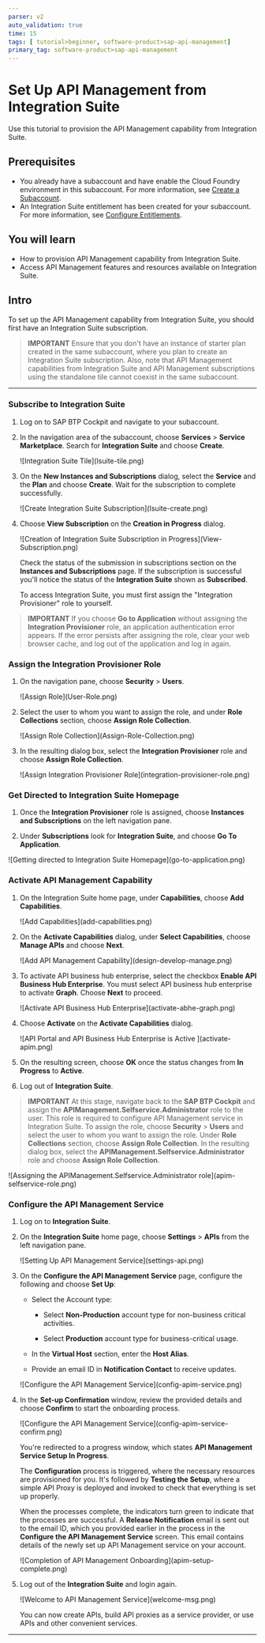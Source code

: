 ```yaml
---
parser: v2
auto_validation: true
time: 15
tags: [ tutorial>beginner, software-product>sap-api-management]
primary_tag: software-product>sap-api-management
---
```


# Set Up API Management from Integration Suite
<!-- description --> Use this tutorial to provision the API Management capability from  Integration Suite.

## Prerequisites
 - You already have a subaccount and have enable the Cloud Foundry environment in this subaccount. For more information, see [Create a Subaccount](https://help.sap.com/docs/BTP/65de2977205c403bbc107264b8eccf4b/05280a123d3044ae97457a25b3013918.html?q=entitlements).
 - An Integration Suite entitlement has been created for your subaccount. For more information, see [Configure Entitlements](https://help.sap.com/docs/BTP/65de2977205c403bbc107264b8eccf4b/37f8871865114f44aebee3db6ac64b72.html?q=create%20entitlements).

## You will learn
  - How to provision API Management capability from Integration Suite.  
  - Access API Management features and resources available on Integration Suite.

## Intro
To set up the API Management capability from Integration Suite, you should first have an Integration Suite subscription.

>**IMPORTANT** Ensure that you don't have an instance of starter plan created in the same subaccount, where you plan to create an Integration Suite subscription. Also, note that API Management capabilities from Integration Suite and API Management subscriptions using the standalone tile cannot coexist in the same subaccount.

---

### Subscribe to Integration Suite


1. Log on to SAP BTP Cockpit and navigate to your subaccount.

2. In the navigation area of the subaccount, choose **Services** > **Service Marketplace**. Search for **Integration Suite** and choose **Create**.
   <!-- border -->![Integration Suite Tile](Isuite-tile.png)

3. On the **New Instances and Subscriptions** dialog, select the **Service** and the **Plan** and choose **Create**.
   Wait for the subscription to complete successfully.
   <!-- border -->![Create Integration Suite Subscription](Isuite-create.png)

4. Choose **View Subscription** on the **Creation in Progress** dialog.
   <!-- border -->![Creation of Integration Suite Subscription in Progress](View-Subscription.png)
   Check the status of the submission in subscriptions section on the **Instances and Subscriptions** page. If the subscription is successful you'll notice the status of the **Integration Suite** shown as **Subscribed**.

   To access Integration Suite, you must first assign the "Integration Provisioner" role to yourself.

>**IMPORTANT** If you choose **Go to Application** without assigning the **Integration Provisioner** role, an application authentication error appears. If the error persists after assigning the role, clear your web browser cache, and log out of the application and log in again.




### Assign the Integration Provisioner Role


1. On the navigation pane, choose **Security** > **Users**.
   <!-- border -->![Assign Role](User-Role.png)

2. Select the user to whom you want to assign the role, and under **Role Collections** section, choose **Assign Role Collection**.
   <!-- border -->![Assign Role Collection](Assign-Role-Collection.png)

3. In the resulting dialog box, select the **Integration Provisioner** role and choose **Assign Role Collection**.
   <!-- border -->![Assign Integration Provisioner Role](integration-provisioner-role.png)



### Get Directed to Integration Suite Homepage


1. Once the **Integration Provisioner** role is assigned, choose **Instances and Subscriptions** on the left navigation pane.

2. Under **Subscriptions** look for **Integration Suite**, and choose **Go To Application**.
  <!-- border -->![Getting directed to Integration Suite Homepage](go-to-application.png)


### Activate API Management Capability 


1. On the Integration Suite home page, under **Capabilities**, choose **Add Capabilities**.
   <!-- border -->![Add Capabilities](add-capabilities.png)

2. On the **Activate Capabilities** dialog, under **Select Capabilities**, choose **Manage APIs** and choose **Next**.
   <!-- border -->![Add API Management Capability](design-develop-manage.png)

3. To activate API business hub enterprise, select the checkbox **Enable API Business Hub Enterprise**.
   You must select API business hub enterprise to activate **Graph**. Choose **Next** to proceed.
   <!-- border -->![Activate API Business Hub Enterprise](activate-abhe-graph.png)

4. Choose **Activate** on the **Activate Capabilities** dialog.
   <!-- border -->![API Portal and API Business Hub Enterprise is Active ](activate-apim.png)

5. On the resulting screen, choose **OK** once the status changes from **In Progress** to **Active**.
   
6. Log out of **Integration Suite**.

>**IMPORTANT** At this stage, navigate back to the **SAP BTP Cockpit** and assign the **APIManagement.Selfservice.Administrator** role to the user. This role is required to configure API Management service in Integration Suite. To assign the role, choose **Security** > **Users** and select the user to whom you want to assign the role. Under **Role Collections** section, choose **Assign Role Collection**. In the resulting dialog box, select the **APIManagement.Selfservice.Administrator** role and choose **Assign Role Collection**.
   <!-- border -->![Assigning the APIManagement.Selfservice.Administrator role](apim-selfservice-role.png)





### Configure the API Management Service


1. Log on to **Integration Suite**.

2. On the **Integration Suite** home page, choose **Settings** > **APIs** from the left navigation pane.
   <!-- border -->![Setting Up API Management Service](settings-api.png)

3. On the **Configure the API Management Service** page, configure the following and choose **Set Up**:

    - Select the Account type:

        - Select **Non-Production** account type for non-business critical activities.

        - Select **Production** account type for business-critical usage.

    - In the **Virtual Host** section, enter the **Host Alias**.

    - Provide an email ID in **Notification Contact** to receive updates.

    <!-- border -->![Configure the API Management Service](config-apim-service.png)

4. In the **Set-up Confirmation** window, review the provided details and choose **Confirm** to start the onboarding process.
   <!-- border -->![Configure the API Management Service](config-apim-service-confirm.png)
      You're redirected to a progress window, which states **API Management Service Setup In Progress**.

      The **Configuration** process is triggered, where the necessary resources are provisioned for you. It's followed by **Testing the Setup**, where a simple API Proxy is deployed and invoked to check that everything is set up properly.

      When the processes complete, the indicators turn green to indicate that the processes are successful. A **Release Notification** email is sent out to the email ID, which you provided earlier in the process in the **Configure the API Management Service** screen. This email contains details of the newly set up API Management service on your account.
    <!-- border -->![Completion of API Management Onboarding](apim-setup-complete.png)

5. Log out of the **Integration Suite** and login again.
   <!-- border -->![Welcome to API Management Service](welcome-msg.png)

    You can now create APIs, build API proxies as a service provider, or use APIs and other convenient services.




---

